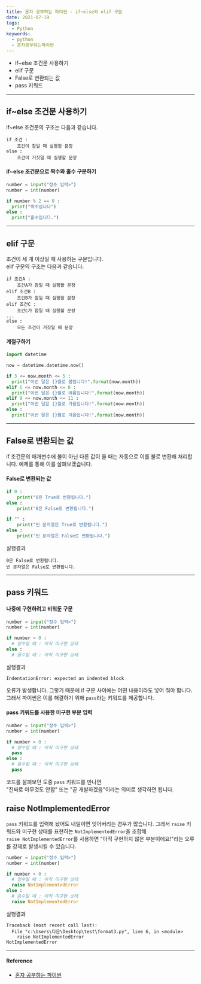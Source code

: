 ```yaml
---
title: 혼자 공부하는 파이썬 - if~else와 elif 구문
date: 2021-07-19
tags:
  - Python
keywords:
  - python
  - 혼자공부하는파이썬
---
```


- if~else 조건문 사용하기
- elif 구문
- False로 변환되는 값
- pass 키워드

---

## if~else 조건문 사용하기

if~else 조건문의 구조는 다음과 같습니다.

```
if 조건 :
    조건이 참일 때 실행할 문장
else :
    조건이 거짓일 때 실행할 문장
```

#### if~else 조건문으로 짝수와 홀수 구분하기

```python
number = input("정수 입력>")
number = int(number)

if number % 2 == 0 :
  print("짝수입니다")
else :
  print("홀수입니다.")
```

---

## elif 구문

조건이 세 개 이상일 때 사용하는 구문입니다.  
elif 구문의 구조는 다음과 같습니다.

```
if 조건A :
    조건A가 참일 때 실행할 문장
elif 조건B :
    조건B가 참일 때 실행할 문장
elif 조건C :
    조건C가 참일 때 실행할 문장
...
else :
    모든 조건이 거짓일 때 문장
```

#### 계절구하기

```python
import datetime

now = datetime.datetime.now()

if 3 <= now.month <= 5 :
  print("이번 달은 {}월로 봄입니다!".format(now.month))
elif 6 <= now.month <= 8 :
  print("이번 달은 {}월로 여름입니다!".format(now.month))
elif 9 <= now.month <= 11 :
  print("이번 달은 {}월로 가을입니다!".format(now.month))
else :
  print("이번 달은 {}월로 겨울입니다!".format(now.month))
```

---

## False로 변환되는 값

if 조건문의 매개변수에 불이 아닌 다른 값이 올 때는 자동으로 이를 불로 변환해 처리합니다.
예제를 통해 이를 살펴보겠습니다.

#### False로 변환되는 값

```python
if 0 :
    print("0은 True로 변환됩니다.")
else :
    print("0은 False로 변환됩니다.")

if "" :
    print("빈 문자열은 True로 변환됩니다.")
else :
    print("빈 문자열은 False로 변환됩니다.")
```

실행결과
```
0은 False로 변환됩니다.
빈 문자열은 False로 변환됩니다.
```

---

## pass 키워드

#### 나중에 구현하려고 비워둔 구문

```python
number = input("정수 입력>")
number = int(number)

if number > 0 :
  # 양수일 때 : 아직 미구현 상태
else :
  # 음수일 때 : 아직 미구현 상태
```

실행결과
```
IndentationError: expected an indented block
```

오류가 발생합니다. 그렇기 때문에 if 구문 사이에는 어떤 내용이라도 넣어 줘야 합니다.  
그래서 파이썬은 이를 해결하기 위해 `pass`라는 키워드를 제공합니다.

#### pass 키워드를 사용한 미구현 부분 입력

```python
number = input("정수 입력>")
number = int(number)

if number > 0 :
  # 양수일 때 : 아직 미구현 상태
  pass
else :
  # 음수일 때 : 아직 미구현 상태
  pass
```

코드를 살펴보던 도중 `pass` 키워드를 만나면  
"진짜로 아무것도 안함" 또는 "곧 개발하겠음"이라는 의미로 생각하면 됩니다.

## raise NotImplementedError

`pass` 키워드를 입력해 놨어도 내일이면 잊어버리는 경우가 많습니다.
그래서 `raise` 키워드와 미구현 상태를 표현하는 `NotImplementedError`을 조합해  
`raise NotImplementedError`를 사용하면 "아직 구현하지 않은 부분이에요!"라는 오류를 강제로 발생시킬 수 있습니다.

```python
number = input("정수 입력>")
number = int(number)

if number > 0 :
  # 양수일 때 : 아직 미구현 상태
  raise NotImplementedError
else :
  # 음수일 때 : 아직 미구현 상태
  raise NotImplementedError
```

실행결과
```
Traceback (most recent call last):
  File "c:\Users\다은\Desktop\test\format3.py", line 6, in <module>
    raise NotImplementedError
NotImplementedError
```

---

#### Reference

- [혼자 공부하는 파이썬](https://www.hanbit.co.kr/store/books/look.php?p_code=B2587075793)

